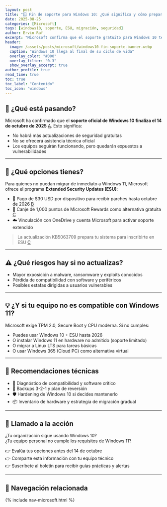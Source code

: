 ```yaml
---
layout: post
title: "🪟 Fin de soporte para Windows 10: ¿Qué significa y cómo prepararse?"
date: 2025-08-25
categories: [Microsoft]
tags: [windows10, soporte, ESU, migración, seguridad]
author: Ervin Raf
excerpt: "Microsoft confirma que el soporte gratuito para Windows 10 termina el 14 de octubre de 2025. ¿Qué opciones existen para seguir protegido?"
header:
  image: /assets/posts/microsoft/windows10-fin-soporte-banner.webp
  caption: "Windows 10 llega al final de su ciclo de vida"
  overlay_color: "#000"
  overlay_filter: "0.3"
  show_overlay_excerpt: true
author_profile: true
read_time: true
toc: true
toc_label: "Contenido"
toc_icon: "windows"
---
```


## 🧠 ¿Qué está pasando?

Microsoft ha confirmado que el **soporte oficial de Windows 10 finaliza el 14 de octubre de 2025** [A](https://www.microsoft.com/es-mx/windows/end-of-support?copilot_analytics_metadata=eyJldmVudEluZm9fY2xpY2tTb3VyY2UiOiJjaXRhdGlvbkxpbmsiLCJldmVudEluZm9fY29udmVyc2F0aW9uSWQiOiI3SFhzTld2dUV4NFdVeFprR3hqMkIiLCJldmVudEluZm9fbWVzc2FnZUlkIjoibVhvVTNHRjMxRGp2d1RkSFBKeG1xIiwiZXZlbnRJbmZvX2NsaWNrRGVzdGluYXRpb24iOiJodHRwczpcL1wvd3d3Lm1pY3Jvc29mdC5jb21cL2VzLW14XC93aW5kb3dzXC9lbmQtb2Ytc3VwcG9ydCJ9&citationMarker=9F742443-6C92-4C44-BF58-8F5A7C53B6F1). Esto significa:

- No habrá más actualizaciones de seguridad gratuitas
- No se ofrecerá asistencia técnica oficial
- Los equipos seguirán funcionando, pero quedarán expuestos a vulnerabilidades

---

## 🔐 ¿Qué opciones tienes?

Para quienes no puedan migrar de inmediato a Windows 11, Microsoft ofrece el programa **Extended Security Updates (ESU)**:

- 🧾 Pago de $30 USD por dispositivo para recibir parches hasta octubre de 2026 [B](https://www.alhaurindelatorre.com/windows-10-no-es-el-fin-del-mundo-guia-practica-2025-para-empresas-y-hogares/?copilot_analytics_metadata=eyJldmVudEluZm9fY2xpY2tEZXN0aW5hdGlvbiI6Imh0dHBzOlwvXC93d3cuYWxoYXVyaW5kZWxhdG9ycmUuY29tXC93aW5kb3dzLTEwLW5vLWVzLWVsLWZpbi1kZWwtbXVuZG8tZ3VpYS1wcmFjdGljYS0yMDI1LXBhcmEtZW1wcmVzYXMteS1ob2dhcmVzXC8iLCJldmVudEluZm9fY2xpY2tTb3VyY2UiOiJjaXRhdGlvbkxpbmsiLCJldmVudEluZm9fbWVzc2FnZUlkIjoibVhvVTNHRjMxRGp2d1RkSFBKeG1xIiwiZXZlbnRJbmZvX2NvbnZlcnNhdGlvbklkIjoiN0hYc05XdnVFeDRXVXhaa0d4ajJCIn0%3D&citationMarker=9F742443-6C92-4C44-BF58-8F5A7C53B6F1)
- 🎁 Canje de 1,000 puntos de Microsoft Rewards como alternativa gratuita [C](https://tabletzona.es/windows-10-ante-el-fin-del-soporte-opciones-problemas-y-debate/?copilot_analytics_metadata=eyJldmVudEluZm9fY2xpY2tEZXN0aW5hdGlvbiI6Imh0dHBzOlwvXC90YWJsZXR6b25hLmVzXC93aW5kb3dzLTEwLWFudGUtZWwtZmluLWRlbC1zb3BvcnRlLW9wY2lvbmVzLXByb2JsZW1hcy15LWRlYmF0ZVwvIiwiZXZlbnRJbmZvX2NsaWNrU291cmNlIjoiY2l0YXRpb25MaW5rIiwiZXZlbnRJbmZvX2NvbnZlcnNhdGlvbklkIjoiN0hYc05XdnVFeDRXVXhaa0d4ajJCIiwiZXZlbnRJbmZvX21lc3NhZ2VJZCI6Im1Yb1UzR0YzMURqdndUZEhQSnhtcSJ9&citationMarker=9F742443-6C92-4C44-BF58-8F5A7C53B6F1)
- ☁️ Vinculación con OneDrive y cuenta Microsoft para activar soporte extendido

> La actualización KB5063709 prepara tu sistema para inscribirte en ESU [C](https://tabletzona.es/windows-10-ante-el-fin-del-soporte-opciones-problemas-y-debate/?copilot_analytics_metadata=eyJldmVudEluZm9fY2xpY2tTb3VyY2UiOiJjaXRhdGlvbkxpbmsiLCJldmVudEluZm9fY29udmVyc2F0aW9uSWQiOiI3SFhzTld2dUV4NFdVeFprR3hqMkIiLCJldmVudEluZm9fbWVzc2FnZUlkIjoibVhvVTNHRjMxRGp2d1RkSFBKeG1xIiwiZXZlbnRJbmZvX2NsaWNrRGVzdGluYXRpb24iOiJodHRwczpcL1wvdGFibGV0em9uYS5lc1wvd2luZG93cy0xMC1hbnRlLWVsLWZpbi1kZWwtc29wb3J0ZS1vcGNpb25lcy1wcm9ibGVtYXMteS1kZWJhdGVcLyJ9&citationMarker=9F742443-6C92-4C44-BF58-8F5A7C53B6F1)

---

## ⚠️ ¿Qué riesgos hay si no actualizas?

- Mayor exposición a malware, ransomware y exploits conocidos
- Pérdida de compatibilidad con software y periféricos
- Posibles estafas dirigidas a usuarios vulnerables

---

## 💡 ¿Y si tu equipo no es compatible con Windows 11?

Microsoft exige TPM 2.0, Secure Boot y CPU moderna. Si no cumples:

- Puedes usar Windows 10 + ESU hasta 2026
- O instalar Windows 11 en hardware no admitido (soporte limitado)
- O migrar a Linux LTS para tareas básicas
- O usar Windows 365 (Cloud PC) como alternativa virtual

---

## 🧭 Recomendaciones técnicas

- 🧪 Diagnóstico de compatibilidad y software crítico
- 🔁 Backups 3-2-1 y plan de reversión
- 🛡️ Hardening de Windows 10 si decides mantenerlo
- 📦 Inventario de hardware y estrategia de migración gradual

---

## 📣 Llamado a la acción

¿Tu organización sigue usando Windows 10?  
¿Tu equipo personal no cumple los requisitos de Windows 11?

👉 Evalúa tus opciones antes del 14 de octubre  
👉 Comparte esta información con tu equipo técnico  
👉 Suscríbete al boletín para recibir guías prácticas y alertas

---

## 🧭 Navegación relacionada

{% include nav-microsoft.html %}

